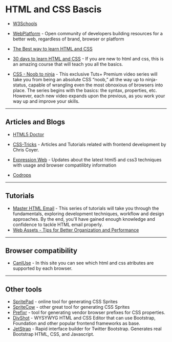 # HTML and CSS Bascis

* [W3Schools](http://www.w3schools.com/)

* [WebPlatform](http://www.webplatform.org/) - Open community of developers building resources for a better web, regardless of brand, browser or platform

* [The Best way to learn HTML and CSS](http://webdesign.tutsplus.com/tutorials/htmlcss-tutorials/the-best-way-to-learn-css-2/)

* [30 days to learn HTML and CSS](https://tutsplus.com/course/30-days-to-learn-html-and-css) - If you are new to html and css, this is an amazing course that will teach you all the basics.

* [CSS - Noob to ninja](https://tutsplus.com/tutorial/css-noob-to-ninja/) - This exclusive Tuts+ Premium video series will take you from being an absolute CSS “noob,” all the way up to ninja-status, capable of wrangling even the most obnoxious of browsers into place. The series begins with the basics: the syntax, properties, etc. However, each new video expands upon the previous, as you work your way up and improve your skills.

---

## Articles and Blogs

* [HTML5 Doctor](http://html5doctor.com/)

* [CSS-Tricks](http://css-tricks.com) - Articles and Tutorials related with frontend development by Chris Coyer.

* [Expression Web](http://beta.theexpressiveweb.com/) - Updates about the latest html5 and css3 techniques with usage and browser compatilibty information

* [Codrops](http://tympanus.net/codrops/)

---

## Tutorials

* [Master HTML Email](http://dev.tutsplus.com/series/mastering-html-email--webdesign-17696) - This series of tutorials will take you through the fundamentals, exploring development techniques, workflow and design approaches. By the end, you'll have gained enough knowledge and confidence to tackle HTML email properly.
* [Web Assets - Tips for Better Organization and Performance](http://code.tutsplus.com/articles/web-assets-tips-for-better-organization-and-performance--net-33950)


---

## Browser compatibility

* [CanIUse](http://caniuse.com/) - In this site you can see which html and css atributes are supported by each browser.

---

## Other tools

 * [SpritePad](http://spritepad.wearekiss.com/) - online tool for generating CSS Sprites
 * [SpriteCow](http://www.spritecow.com/) - other great tool for generating CSS Sprites
 * [Prefixr](http://prefixr.com/) - tool for generating vendor browser prefixes for CSS properties.
 * [DivShot](http://www.divshot.com/) - WYSYWYG HTML and CSS Editor that can use Bootstrap, Foundation and other popular frontend frameworks as base.
 * [JetStrap](https://jetstrap.com/) - 	Rapid interface builder for Twitter Bootstrap. Generates real Bootstrap HTML, CSS, and Javascript.

